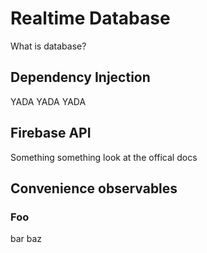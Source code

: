 # Realtime Database

What is database?

## Dependency Injection

YADA YADA YADA

## Firebase API

Something something look at the offical docs

## Convenience observables

### Foo

bar baz